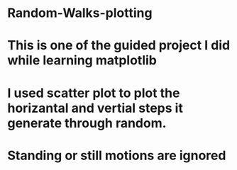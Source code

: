 # Random-Walks-plotting
# This is one of the guided project I did while learning matplotlib
# I used scatter plot to plot the horizantal and vertial steps it generate through random.
# Standing or still motions are ignored 
